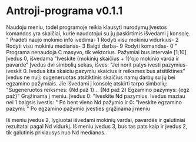 # Antroji-programa v0.1.1
Naudoju meniu, todėl programoje reikia klausyti nurodymų
Įvestos komandos yra skaičiai, kurie naudotojui su jų paskirtimis išvedami į konsolę.
"
    Pradeti naujo mokinio info ivedima- 1
    Rodyti visu mokiniu vidurkius- 2
    Rodyti visu mokiniu medianas- 3
    Baigti darba- 9
    Rodyti komandas- 0
"
Programa nenaudoja C masyvo, tik vektorius. Pažymiai bus intervale [1;10]
Įvedus 0, išvedama
  "Iveskite {mokinių skaičius + 1}'ojo mokinio varda ir pavarde"
Įvedus dvi simbolių sekas, išves:
  "Jei norit patys ivesti pazymius- iveskit 0. Ivedus kita skaiciu pazymiu skaicius ir reiksmes bus atsitiktines"
Įvedus ne nulį:
sugeneruotas atsitiktinis skaičius namų darbų su jų bei egzamino pažymiais. Jie išvedami į konsolę atskirti tarpo simbolių:
  "Sugeneruotos reiksmes: {Nd paž 1}... {Nd paž 2}
  Egzamino pazymys: {egz paž}"
Grąžinama į meniu.
Įvedus 0:
  "Iveskite Nd pazymius. Ivedus maziau nei 1 baigsis ivestis: "
Po bent vieno Nd pažymio ir 0:
  "Iveskite egzamino pazymi: "
Po egzamino pažymio įvesties grąžinama į meniu

Iš meniu įvedus 2, lygiuotai išvedami mokinių vardai, pavardės ir galutiniai rezultatai pagal Nd vidurkį.
Iš meniu įvedus 3, bus tas pats kaip ir įvedus 2, tik galutinis priklausys nuo Nd medianos.
